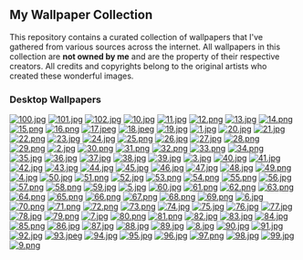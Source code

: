 ## My Wallpaper Collection

This repository contains a curated collection of wallpapers that I've gathered from various sources across the internet. All wallpapers in this collection are **not owned by me** and are the property of their respective creators. All credits and copyrights belong to the original artists who created these wonderful images.

### Desktop Wallpapers

[![100.jpg](https://raw.githubusercontent.com/DropB1t/wallpapers/main/thumbnails/100.jpg)](https://raw.githubusercontent.com/DropB1t/wallpapers/main/walls/100.jpg)
[![101.jpg](https://raw.githubusercontent.com/DropB1t/wallpapers/main/thumbnails/101.jpg)](https://raw.githubusercontent.com/DropB1t/wallpapers/main/walls/101.jpg)
[![102.jpg](https://raw.githubusercontent.com/DropB1t/wallpapers/main/thumbnails/102.jpg)](https://raw.githubusercontent.com/DropB1t/wallpapers/main/walls/102.jpg)
[![10.jpg](https://raw.githubusercontent.com/DropB1t/wallpapers/main/thumbnails/10.jpg)](https://raw.githubusercontent.com/DropB1t/wallpapers/main/walls/10.jpg)
[![11.jpg](https://raw.githubusercontent.com/DropB1t/wallpapers/main/thumbnails/11.jpg)](https://raw.githubusercontent.com/DropB1t/wallpapers/main/walls/11.jpg)
[![12.png](https://raw.githubusercontent.com/DropB1t/wallpapers/main/thumbnails/12.png)](https://raw.githubusercontent.com/DropB1t/wallpapers/main/walls/12.png)
[![13.jpg](https://raw.githubusercontent.com/DropB1t/wallpapers/main/thumbnails/13.jpg)](https://raw.githubusercontent.com/DropB1t/wallpapers/main/walls/13.jpg)
[![14.png](https://raw.githubusercontent.com/DropB1t/wallpapers/main/thumbnails/14.png)](https://raw.githubusercontent.com/DropB1t/wallpapers/main/walls/14.png)
[![15.png](https://raw.githubusercontent.com/DropB1t/wallpapers/main/thumbnails/15.png)](https://raw.githubusercontent.com/DropB1t/wallpapers/main/walls/15.png)
[![16.png](https://raw.githubusercontent.com/DropB1t/wallpapers/main/thumbnails/16.png)](https://raw.githubusercontent.com/DropB1t/wallpapers/main/walls/16.png)
[![17.jpeg](https://raw.githubusercontent.com/DropB1t/wallpapers/main/thumbnails/17.jpeg)](https://raw.githubusercontent.com/DropB1t/wallpapers/main/walls/17.jpeg)
[![18.jpeg](https://raw.githubusercontent.com/DropB1t/wallpapers/main/thumbnails/18.jpeg)](https://raw.githubusercontent.com/DropB1t/wallpapers/main/walls/18.jpeg)
[![19.jpg](https://raw.githubusercontent.com/DropB1t/wallpapers/main/thumbnails/19.jpg)](https://raw.githubusercontent.com/DropB1t/wallpapers/main/walls/19.jpg)
[![1.jpg](https://raw.githubusercontent.com/DropB1t/wallpapers/main/thumbnails/1.jpg)](https://raw.githubusercontent.com/DropB1t/wallpapers/main/walls/1.jpg)
[![20.jpg](https://raw.githubusercontent.com/DropB1t/wallpapers/main/thumbnails/20.jpg)](https://raw.githubusercontent.com/DropB1t/wallpapers/main/walls/20.jpg)
[![21.jpg](https://raw.githubusercontent.com/DropB1t/wallpapers/main/thumbnails/21.jpg)](https://raw.githubusercontent.com/DropB1t/wallpapers/main/walls/21.jpg)
[![22.png](https://raw.githubusercontent.com/DropB1t/wallpapers/main/thumbnails/22.png)](https://raw.githubusercontent.com/DropB1t/wallpapers/main/walls/22.png)
[![23.jpg](https://raw.githubusercontent.com/DropB1t/wallpapers/main/thumbnails/23.jpg)](https://raw.githubusercontent.com/DropB1t/wallpapers/main/walls/23.jpg)
[![24.jpg](https://raw.githubusercontent.com/DropB1t/wallpapers/main/thumbnails/24.jpg)](https://raw.githubusercontent.com/DropB1t/wallpapers/main/walls/24.jpg)
[![25.png](https://raw.githubusercontent.com/DropB1t/wallpapers/main/thumbnails/25.png)](https://raw.githubusercontent.com/DropB1t/wallpapers/main/walls/25.png)
[![26.jpg](https://raw.githubusercontent.com/DropB1t/wallpapers/main/thumbnails/26.jpg)](https://raw.githubusercontent.com/DropB1t/wallpapers/main/walls/26.jpg)
[![27.jpg](https://raw.githubusercontent.com/DropB1t/wallpapers/main/thumbnails/27.jpg)](https://raw.githubusercontent.com/DropB1t/wallpapers/main/walls/27.jpg)
[![28.png](https://raw.githubusercontent.com/DropB1t/wallpapers/main/thumbnails/28.png)](https://raw.githubusercontent.com/DropB1t/wallpapers/main/walls/28.png)
[![29.png](https://raw.githubusercontent.com/DropB1t/wallpapers/main/thumbnails/29.png)](https://raw.githubusercontent.com/DropB1t/wallpapers/main/walls/29.png)
[![2.jpg](https://raw.githubusercontent.com/DropB1t/wallpapers/main/thumbnails/2.jpg)](https://raw.githubusercontent.com/DropB1t/wallpapers/main/walls/2.jpg)
[![30.png](https://raw.githubusercontent.com/DropB1t/wallpapers/main/thumbnails/30.png)](https://raw.githubusercontent.com/DropB1t/wallpapers/main/walls/30.png)
[![31.png](https://raw.githubusercontent.com/DropB1t/wallpapers/main/thumbnails/31.png)](https://raw.githubusercontent.com/DropB1t/wallpapers/main/walls/31.png)
[![32.png](https://raw.githubusercontent.com/DropB1t/wallpapers/main/thumbnails/32.png)](https://raw.githubusercontent.com/DropB1t/wallpapers/main/walls/32.png)
[![33.png](https://raw.githubusercontent.com/DropB1t/wallpapers/main/thumbnails/33.png)](https://raw.githubusercontent.com/DropB1t/wallpapers/main/walls/33.png)
[![34.png](https://raw.githubusercontent.com/DropB1t/wallpapers/main/thumbnails/34.png)](https://raw.githubusercontent.com/DropB1t/wallpapers/main/walls/34.png)
[![35.jpg](https://raw.githubusercontent.com/DropB1t/wallpapers/main/thumbnails/35.jpg)](https://raw.githubusercontent.com/DropB1t/wallpapers/main/walls/35.jpg)
[![36.jpg](https://raw.githubusercontent.com/DropB1t/wallpapers/main/thumbnails/36.jpg)](https://raw.githubusercontent.com/DropB1t/wallpapers/main/walls/36.jpg)
[![37.jpg](https://raw.githubusercontent.com/DropB1t/wallpapers/main/thumbnails/37.jpg)](https://raw.githubusercontent.com/DropB1t/wallpapers/main/walls/37.jpg)
[![38.jpg](https://raw.githubusercontent.com/DropB1t/wallpapers/main/thumbnails/38.jpg)](https://raw.githubusercontent.com/DropB1t/wallpapers/main/walls/38.jpg)
[![39.jpg](https://raw.githubusercontent.com/DropB1t/wallpapers/main/thumbnails/39.jpg)](https://raw.githubusercontent.com/DropB1t/wallpapers/main/walls/39.jpg)
[![3.jpg](https://raw.githubusercontent.com/DropB1t/wallpapers/main/thumbnails/3.jpg)](https://raw.githubusercontent.com/DropB1t/wallpapers/main/walls/3.jpg)
[![40.jpg](https://raw.githubusercontent.com/DropB1t/wallpapers/main/thumbnails/40.jpg)](https://raw.githubusercontent.com/DropB1t/wallpapers/main/walls/40.jpg)
[![41.jpg](https://raw.githubusercontent.com/DropB1t/wallpapers/main/thumbnails/41.jpg)](https://raw.githubusercontent.com/DropB1t/wallpapers/main/walls/41.jpg)
[![42.jpg](https://raw.githubusercontent.com/DropB1t/wallpapers/main/thumbnails/42.jpg)](https://raw.githubusercontent.com/DropB1t/wallpapers/main/walls/42.jpg)
[![43.jpg](https://raw.githubusercontent.com/DropB1t/wallpapers/main/thumbnails/43.jpg)](https://raw.githubusercontent.com/DropB1t/wallpapers/main/walls/43.jpg)
[![44.jpg](https://raw.githubusercontent.com/DropB1t/wallpapers/main/thumbnails/44.jpg)](https://raw.githubusercontent.com/DropB1t/wallpapers/main/walls/44.jpg)
[![45.jpg](https://raw.githubusercontent.com/DropB1t/wallpapers/main/thumbnails/45.jpg)](https://raw.githubusercontent.com/DropB1t/wallpapers/main/walls/45.jpg)
[![46.jpg](https://raw.githubusercontent.com/DropB1t/wallpapers/main/thumbnails/46.jpg)](https://raw.githubusercontent.com/DropB1t/wallpapers/main/walls/46.jpg)
[![47.jpg](https://raw.githubusercontent.com/DropB1t/wallpapers/main/thumbnails/47.jpg)](https://raw.githubusercontent.com/DropB1t/wallpapers/main/walls/47.jpg)
[![48.jpg](https://raw.githubusercontent.com/DropB1t/wallpapers/main/thumbnails/48.jpg)](https://raw.githubusercontent.com/DropB1t/wallpapers/main/walls/48.jpg)
[![49.png](https://raw.githubusercontent.com/DropB1t/wallpapers/main/thumbnails/49.png)](https://raw.githubusercontent.com/DropB1t/wallpapers/main/walls/49.png)
[![4.jpg](https://raw.githubusercontent.com/DropB1t/wallpapers/main/thumbnails/4.jpg)](https://raw.githubusercontent.com/DropB1t/wallpapers/main/walls/4.jpg)
[![50.jpg](https://raw.githubusercontent.com/DropB1t/wallpapers/main/thumbnails/50.jpg)](https://raw.githubusercontent.com/DropB1t/wallpapers/main/walls/50.jpg)
[![51.png](https://raw.githubusercontent.com/DropB1t/wallpapers/main/thumbnails/51.png)](https://raw.githubusercontent.com/DropB1t/wallpapers/main/walls/51.png)
[![52.jpg](https://raw.githubusercontent.com/DropB1t/wallpapers/main/thumbnails/52.jpg)](https://raw.githubusercontent.com/DropB1t/wallpapers/main/walls/52.jpg)
[![53.png](https://raw.githubusercontent.com/DropB1t/wallpapers/main/thumbnails/53.png)](https://raw.githubusercontent.com/DropB1t/wallpapers/main/walls/53.png)
[![54.png](https://raw.githubusercontent.com/DropB1t/wallpapers/main/thumbnails/54.png)](https://raw.githubusercontent.com/DropB1t/wallpapers/main/walls/54.png)
[![55.png](https://raw.githubusercontent.com/DropB1t/wallpapers/main/thumbnails/55.png)](https://raw.githubusercontent.com/DropB1t/wallpapers/main/walls/55.png)
[![56.jpg](https://raw.githubusercontent.com/DropB1t/wallpapers/main/thumbnails/56.jpg)](https://raw.githubusercontent.com/DropB1t/wallpapers/main/walls/56.jpg)
[![57.png](https://raw.githubusercontent.com/DropB1t/wallpapers/main/thumbnails/57.png)](https://raw.githubusercontent.com/DropB1t/wallpapers/main/walls/57.png)
[![58.png](https://raw.githubusercontent.com/DropB1t/wallpapers/main/thumbnails/58.png)](https://raw.githubusercontent.com/DropB1t/wallpapers/main/walls/58.png)
[![59.jpg](https://raw.githubusercontent.com/DropB1t/wallpapers/main/thumbnails/59.jpg)](https://raw.githubusercontent.com/DropB1t/wallpapers/main/walls/59.jpg)
[![5.jpg](https://raw.githubusercontent.com/DropB1t/wallpapers/main/thumbnails/5.jpg)](https://raw.githubusercontent.com/DropB1t/wallpapers/main/walls/5.jpg)
[![60.jpg](https://raw.githubusercontent.com/DropB1t/wallpapers/main/thumbnails/60.jpg)](https://raw.githubusercontent.com/DropB1t/wallpapers/main/walls/60.jpg)
[![61.png](https://raw.githubusercontent.com/DropB1t/wallpapers/main/thumbnails/61.png)](https://raw.githubusercontent.com/DropB1t/wallpapers/main/walls/61.png)
[![62.png](https://raw.githubusercontent.com/DropB1t/wallpapers/main/thumbnails/62.png)](https://raw.githubusercontent.com/DropB1t/wallpapers/main/walls/62.png)
[![63.png](https://raw.githubusercontent.com/DropB1t/wallpapers/main/thumbnails/63.png)](https://raw.githubusercontent.com/DropB1t/wallpapers/main/walls/63.png)
[![64.png](https://raw.githubusercontent.com/DropB1t/wallpapers/main/thumbnails/64.png)](https://raw.githubusercontent.com/DropB1t/wallpapers/main/walls/64.png)
[![65.png](https://raw.githubusercontent.com/DropB1t/wallpapers/main/thumbnails/65.png)](https://raw.githubusercontent.com/DropB1t/wallpapers/main/walls/65.png)
[![66.png](https://raw.githubusercontent.com/DropB1t/wallpapers/main/thumbnails/66.png)](https://raw.githubusercontent.com/DropB1t/wallpapers/main/walls/66.png)
[![67.png](https://raw.githubusercontent.com/DropB1t/wallpapers/main/thumbnails/67.png)](https://raw.githubusercontent.com/DropB1t/wallpapers/main/walls/67.png)
[![68.png](https://raw.githubusercontent.com/DropB1t/wallpapers/main/thumbnails/68.png)](https://raw.githubusercontent.com/DropB1t/wallpapers/main/walls/68.png)
[![69.png](https://raw.githubusercontent.com/DropB1t/wallpapers/main/thumbnails/69.png)](https://raw.githubusercontent.com/DropB1t/wallpapers/main/walls/69.png)
[![6.jpg](https://raw.githubusercontent.com/DropB1t/wallpapers/main/thumbnails/6.jpg)](https://raw.githubusercontent.com/DropB1t/wallpapers/main/walls/6.jpg)
[![70.png](https://raw.githubusercontent.com/DropB1t/wallpapers/main/thumbnails/70.png)](https://raw.githubusercontent.com/DropB1t/wallpapers/main/walls/70.png)
[![71.png](https://raw.githubusercontent.com/DropB1t/wallpapers/main/thumbnails/71.png)](https://raw.githubusercontent.com/DropB1t/wallpapers/main/walls/71.png)
[![72.png](https://raw.githubusercontent.com/DropB1t/wallpapers/main/thumbnails/72.png)](https://raw.githubusercontent.com/DropB1t/wallpapers/main/walls/72.png)
[![73.png](https://raw.githubusercontent.com/DropB1t/wallpapers/main/thumbnails/73.png)](https://raw.githubusercontent.com/DropB1t/wallpapers/main/walls/73.png)
[![74.jpg](https://raw.githubusercontent.com/DropB1t/wallpapers/main/thumbnails/74.jpg)](https://raw.githubusercontent.com/DropB1t/wallpapers/main/walls/74.jpg)
[![75.jpg](https://raw.githubusercontent.com/DropB1t/wallpapers/main/thumbnails/75.jpg)](https://raw.githubusercontent.com/DropB1t/wallpapers/main/walls/75.jpg)
[![76.jpg](https://raw.githubusercontent.com/DropB1t/wallpapers/main/thumbnails/76.jpg)](https://raw.githubusercontent.com/DropB1t/wallpapers/main/walls/76.jpg)
[![77.jpg](https://raw.githubusercontent.com/DropB1t/wallpapers/main/thumbnails/77.jpg)](https://raw.githubusercontent.com/DropB1t/wallpapers/main/walls/77.jpg)
[![78.jpg](https://raw.githubusercontent.com/DropB1t/wallpapers/main/thumbnails/78.jpg)](https://raw.githubusercontent.com/DropB1t/wallpapers/main/walls/78.jpg)
[![79.png](https://raw.githubusercontent.com/DropB1t/wallpapers/main/thumbnails/79.png)](https://raw.githubusercontent.com/DropB1t/wallpapers/main/walls/79.png)
[![7.jpg](https://raw.githubusercontent.com/DropB1t/wallpapers/main/thumbnails/7.jpg)](https://raw.githubusercontent.com/DropB1t/wallpapers/main/walls/7.jpg)
[![80.png](https://raw.githubusercontent.com/DropB1t/wallpapers/main/thumbnails/80.png)](https://raw.githubusercontent.com/DropB1t/wallpapers/main/walls/80.png)
[![81.png](https://raw.githubusercontent.com/DropB1t/wallpapers/main/thumbnails/81.png)](https://raw.githubusercontent.com/DropB1t/wallpapers/main/walls/81.png)
[![82.jpg](https://raw.githubusercontent.com/DropB1t/wallpapers/main/thumbnails/82.jpg)](https://raw.githubusercontent.com/DropB1t/wallpapers/main/walls/82.jpg)
[![83.jpg](https://raw.githubusercontent.com/DropB1t/wallpapers/main/thumbnails/83.jpg)](https://raw.githubusercontent.com/DropB1t/wallpapers/main/walls/83.jpg)
[![84.jpg](https://raw.githubusercontent.com/DropB1t/wallpapers/main/thumbnails/84.jpg)](https://raw.githubusercontent.com/DropB1t/wallpapers/main/walls/84.jpg)
[![85.png](https://raw.githubusercontent.com/DropB1t/wallpapers/main/thumbnails/85.png)](https://raw.githubusercontent.com/DropB1t/wallpapers/main/walls/85.png)
[![86.jpg](https://raw.githubusercontent.com/DropB1t/wallpapers/main/thumbnails/86.jpg)](https://raw.githubusercontent.com/DropB1t/wallpapers/main/walls/86.jpg)
[![87.jpg](https://raw.githubusercontent.com/DropB1t/wallpapers/main/thumbnails/87.jpg)](https://raw.githubusercontent.com/DropB1t/wallpapers/main/walls/87.jpg)
[![88.jpg](https://raw.githubusercontent.com/DropB1t/wallpapers/main/thumbnails/88.jpg)](https://raw.githubusercontent.com/DropB1t/wallpapers/main/walls/88.jpg)
[![89.jpg](https://raw.githubusercontent.com/DropB1t/wallpapers/main/thumbnails/89.jpg)](https://raw.githubusercontent.com/DropB1t/wallpapers/main/walls/89.jpg)
[![8.jpg](https://raw.githubusercontent.com/DropB1t/wallpapers/main/thumbnails/8.jpg)](https://raw.githubusercontent.com/DropB1t/wallpapers/main/walls/8.jpg)
[![90.jpg](https://raw.githubusercontent.com/DropB1t/wallpapers/main/thumbnails/90.jpg)](https://raw.githubusercontent.com/DropB1t/wallpapers/main/walls/90.jpg)
[![91.jpg](https://raw.githubusercontent.com/DropB1t/wallpapers/main/thumbnails/91.jpg)](https://raw.githubusercontent.com/DropB1t/wallpapers/main/walls/91.jpg)
[![92.jpg](https://raw.githubusercontent.com/DropB1t/wallpapers/main/thumbnails/92.jpg)](https://raw.githubusercontent.com/DropB1t/wallpapers/main/walls/92.jpg)
[![93.jpeg](https://raw.githubusercontent.com/DropB1t/wallpapers/main/thumbnails/93.jpeg)](https://raw.githubusercontent.com/DropB1t/wallpapers/main/walls/93.jpeg)
[![94.jpg](https://raw.githubusercontent.com/DropB1t/wallpapers/main/thumbnails/94.jpg)](https://raw.githubusercontent.com/DropB1t/wallpapers/main/walls/94.jpg)
[![95.jpg](https://raw.githubusercontent.com/DropB1t/wallpapers/main/thumbnails/95.jpg)](https://raw.githubusercontent.com/DropB1t/wallpapers/main/walls/95.jpg)
[![96.jpg](https://raw.githubusercontent.com/DropB1t/wallpapers/main/thumbnails/96.jpg)](https://raw.githubusercontent.com/DropB1t/wallpapers/main/walls/96.jpg)
[![97.png](https://raw.githubusercontent.com/DropB1t/wallpapers/main/thumbnails/97.png)](https://raw.githubusercontent.com/DropB1t/wallpapers/main/walls/97.png)
[![98.jpg](https://raw.githubusercontent.com/DropB1t/wallpapers/main/thumbnails/98.jpg)](https://raw.githubusercontent.com/DropB1t/wallpapers/main/walls/98.jpg)
[![99.jpg](https://raw.githubusercontent.com/DropB1t/wallpapers/main/thumbnails/99.jpg)](https://raw.githubusercontent.com/DropB1t/wallpapers/main/walls/99.jpg)
[![9.png](https://raw.githubusercontent.com/DropB1t/wallpapers/main/thumbnails/9.png)](https://raw.githubusercontent.com/DropB1t/wallpapers/main/walls/9.png)
